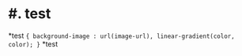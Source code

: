 #. test 
=======
*test
    ```
    { background-image : url(image-url), linear-gradient(color, color); }
    ```
 *test
